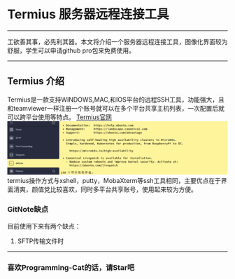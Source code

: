# Termius 服务器远程连接工具
***
工欲善其事，必先利其器。本文将介绍一个服务器远程连接工具，图像化界面较为舒服，学生可以申请github pro包来免费使用。
***
## Termius 介绍
Termius是一款支持WINDOWS,MAC,和IOS平台的远程SSH工具，功能强大，且和teamviewer一样注册一个账号就可以在多个平台共享主机列表，一次配置后就可以跨平台使用等特点。
[Termius官网](https://termius.com/)
![](https://github.com/jinghehehe/pictures/blob/main/termius.png)
termius操作方式与xshell，putty，MobaXterm等ssh工具相同，主要优点在于界面清爽，颜值党比较喜欢，同时多平台共享账号，使用起来较为方便。

### GitNote缺点
目前使用下来有两个缺点：
1. SFTP传输文件时

***
### **喜欢Programming-Cat的话，请Star吧**

